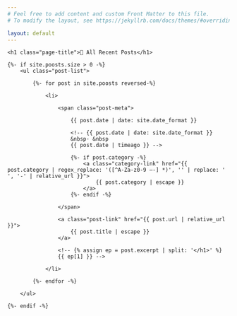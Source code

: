 ```yaml
---
# Feel free to add content and custom Front Matter to this file.
# To modify the layout, see https://jekyllrb.com/docs/themes/#overriding-theme-defaults

layout: default
---
```


<div class="home">

    <h1 class="page-title">🔄 All Recent Posts</h1>

    {%- if site.poosts.size > 0 -%}
        <ul class="post-list">

            {%- for post in site.poosts reversed-%}

                <li>

                    <span class="post-meta">

                        {{ post.date | date: site.date_format }}

                        <!-- {{ post.date | date: site.date_format }}
                        &nbsp· &nbsp
                        {{ post.date | timeago }} -->

                        {%- if post.category -%}
                            <a class="category-link" href="{{ post.category | regex_replace: '([^A-Za-z0-9 –-] *)', '' | replace: ' ', '-' | relative_url }}">
                                {{ post.category | escape }}
                            </a>
                        {%- endif -%}

                    </span>

                    <a class="post-link" href="{{ post.url | relative_url }}">
                        {{ post.title | escape }}
                    </a>

                    <!-- {% assign ep = post.excerpt | split: '</h1>' %}
					{{ ep[1] }} -->

                </li>

            {%- endfor -%}

        </ul>

    {%- endif -%}

</div>
